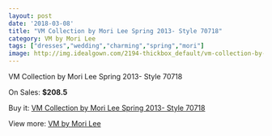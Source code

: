 ```yaml
---
layout: post
date: '2018-03-08'
title: "VM Collection by Mori Lee Spring 2013- Style 70718"
category: VM by Mori Lee
tags: ["dresses","wedding","charming","spring","mori"]
image: http://img.idealgown.com/2194-thickbox_default/vm-collection-by-mori-lee-spring-2013-style-70718.jpg
---
```

VM Collection by Mori Lee Spring 2013- Style 70718

On Sales: **$208.5**
<a href="https://www.idealgown.com/en/vm-by-mori-lee/1032-vm-collection-by-mori-lee-spring-2013-style-70718.html"><amp-img layout="responsive" width="600" height="600" src="//img.idealgown.com/2194-thickbox_default/vm-collection-by-mori-lee-spring-2013-style-70718.jpg" alt="VM Collection by Mori Lee Spring 2013- Style 70718 0" /></a>
<a href="https://www.idealgown.com/en/vm-by-mori-lee/1032-vm-collection-by-mori-lee-spring-2013-style-70718.html"><amp-img layout="responsive" width="600" height="600" src="//img.idealgown.com/2196-thickbox_default/vm-collection-by-mori-lee-spring-2013-style-70718.jpg" alt="VM Collection by Mori Lee Spring 2013- Style 70718 1" /></a>
<a href="https://www.idealgown.com/en/vm-by-mori-lee/1032-vm-collection-by-mori-lee-spring-2013-style-70718.html"><amp-img layout="responsive" width="600" height="600" src="//img.idealgown.com/2195-thickbox_default/vm-collection-by-mori-lee-spring-2013-style-70718.jpg" alt="VM Collection by Mori Lee Spring 2013- Style 70718 2" /></a>

Buy it: [VM Collection by Mori Lee Spring 2013- Style 70718](https://www.idealgown.com/en/vm-by-mori-lee/1032-vm-collection-by-mori-lee-spring-2013-style-70718.html "VM Collection by Mori Lee Spring 2013- Style 70718")

View more: [VM by Mori Lee](https://www.idealgown.com/en/13-vm-by-mori-lee "VM by Mori Lee")